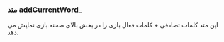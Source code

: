 ### متد addCurrentWord\_

این متد کلمات تصادفی + کلمات فعال بازی را در بخش بالای صحنه بازی نمایش می دهد.
